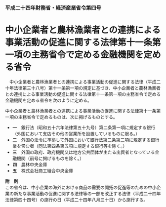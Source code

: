 ### 平成二十四年財務省・経済産業省令第四号  
# 中小企業者と農林漁業者との連携による事業活動の促進に関する法律第十一条第一項の主務省令で定める金融機関を定める省令  
　中小企業者と農林漁業者との連携による事業活動の促進に関する法律（平成二十年法律第三十八号）第十一条第一項の規定に基づき、中小企業者と農林漁業者との連携による事業活動の促進に関する法律第十一条第一項の主務省令で定める金融機関を定める省令を次のように定める。  
  
中小企業者と農林漁業者との連携による事業活動の促進に関する法律第十一条第一項の主務省令で定めるものは、次に掲げるものとする。  
* **一**　銀行法（昭和五十六年法律第五十九号）第二条第一項に規定する銀行（外国において支店その他の営業所を設置しているものに限る。）  
* **二**　外国の法令に準拠して外国において銀行法第二条第二項に規定する銀行業を営む者（同法第四条第五項に規定する銀行等を除く。）  
* **三**　外国の政府、政府機関又は地方公共団体が主たる出資者となっている金融機関（前号に掲げるものを除く。）  
* **四**　農林中央金庫  
* **五**　株式会社商工組合中央金庫  
  
**附　則**  
この省令は、中小企業の海外における商品の需要の開拓の促進等のための中小企業の新たな事業活動の促進に関する法律等の一部を改正する法律（平成二十四年法律第四十四号）の施行の日（平成二十四年八月三十日）から施行する。  
  
